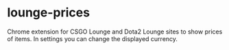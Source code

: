 # lounge-prices
Chrome extension for CSGO Lounge and Dota2 Lounge sites to show prices of items.
In settings you can change the displayed currency.
